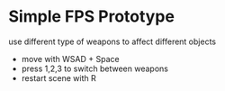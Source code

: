# Simple FPS Prototype
use different type of weapons to affect different objects
- move with WSAD + Space
- press 1,2,3 to switch between weapons
- restart scene with R
 
